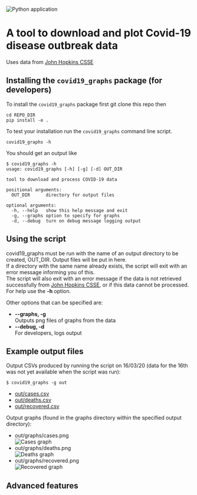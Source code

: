 ![Python application](https://github.com/ARU-Bioinf-ISE/covid19-graphs-bethsampher/workflows/Python%20application/badge.svg)

# A tool to download and plot Covid-19 disease outbreak data

Uses data from [John Hopkins CSSE](https://github.com/CSSEGISandData/COVID-19/tree/master/csse_covid_19_data/csse_covid_19_time_series)

## Installing the `covid19_graphs` package (for developers)

To install the `covid19_graphs` package first git clone this repo
then 
```
cd REPO_DIR
pip install -e . 
```
To test your installation run the `covid19_graphs` command line script.
```
covid19_graphs -h
```
You should get an output like
```
$ covid19_graphs -h
usage: covid19_graphs [-h] [-g] [-d] OUT_DIR

tool to download and process COVID-19 data

positional arguments:
  OUT_DIR      directory for output files

optional arguments:
  -h, --help   show this help message and exit
  -g, --graphs option to specify for graphs
  -d, --debug  turn on debug message logging output
```

## Using the script

covid19_graphs must be run with the name of an output directory to be created, OUT_DIR. Output files will be put in here.   
If a directory with the same name already exists, the script will exit with an error message informing you of this.  
The script will also exit with an error message if the data is not retrieved successfully from [John Hopkins CSSE](https://github.com/CSSEGISandData/COVID-19/tree/master/csse_covid_19_data/csse_covid_19_time_series), or if this data cannot be processed.    
For help use the **-h** option.

Other options that can be specified are: 
* **--graphs, -g**  
   Outputs png files of graphs from the data
* **--debug, -d**  
   For developers, logs output

## Example output files

Output CSVs produced by running the script on 16/03/20 (data for the 16th was not yet available when the script was run):  
```
$ covid19_graphs -g out
```
* [out/cases.csv](https://github.com/ARU-Bioinf-ISE/covid19-graphs-bethsampher/blob/master/out/cases.csv)
* [out/deaths.csv](https://github.com/ARU-Bioinf-ISE/covid19-graphs-bethsampher/blob/master/out/deaths.csv)
* [out/recovered.csv](https://github.com/ARU-Bioinf-ISE/covid19-graphs-bethsampher/blob/master/out/recovered.csv)   

Output graphs (found in the graphs directory within the specified output directory):
* out/graphs/cases.png  
   ![Cases graph](https://github.com/ARU-Bioinf-ISE/covid19-graphs-bethsampher/blob/master/out/graphs/2020-03-16-cases.png)
* out/graphs/deaths.png  
  ![Deaths graph](https://github.com/ARU-Bioinf-ISE/covid19-graphs-bethsampher/blob/master/out/graphs/2020-03-16-deaths.png)
* out/graphs/recovered.png  
  ![Recovered graph](https://github.com/ARU-Bioinf-ISE/covid19-graphs-bethsampher/blob/master/out/graphs/2020-03-16-recovered.png)

## Advanced features

